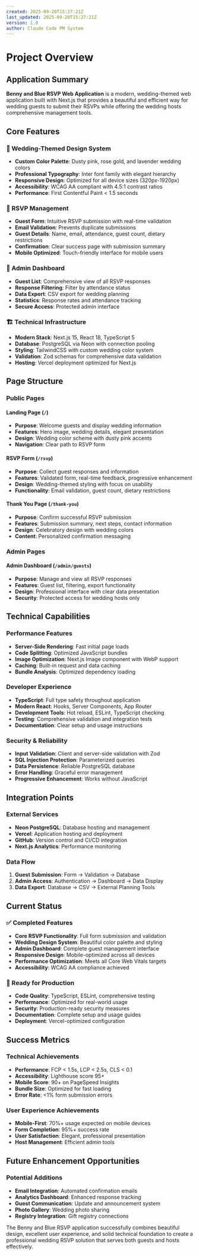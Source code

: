 ```yaml
---
created: 2025-09-20T15:27:21Z
last_updated: 2025-09-20T15:27:21Z
version: 1.0
author: Claude Code PM System
---
```


# Project Overview

## Application Summary

**Benny and Blue RSVP Web Application** is a modern, wedding-themed web application built with Next.js that provides a beautiful and efficient way for wedding guests to submit their RSVPs while offering the wedding hosts comprehensive management tools.

## Core Features

### 🎨 Wedding-Themed Design System
- **Custom Color Palette**: Dusty pink, rose gold, and lavender wedding colors
- **Professional Typography**: Inter font family with elegant hierarchy
- **Responsive Design**: Optimized for all device sizes (320px-1920px)
- **Accessibility**: WCAG AA compliant with 4.5:1 contrast ratios
- **Performance**: First Contentful Paint < 1.5 seconds

### 📝 RSVP Management
- **Guest Form**: Intuitive RSVP submission with real-time validation
- **Email Validation**: Prevents duplicate submissions
- **Guest Details**: Name, email, attendance, guest count, dietary restrictions
- **Confirmation**: Clear success page with submission summary
- **Mobile Optimized**: Touch-friendly interface for mobile users

### 👑 Admin Dashboard
- **Guest List**: Comprehensive view of all RSVP responses
- **Response Filtering**: Filter by attendance status
- **Data Export**: CSV export for wedding planning
- **Statistics**: Response rates and attendance tracking
- **Secure Access**: Protected admin interface

### 🏗️ Technical Infrastructure
- **Modern Stack**: Next.js 15, React 18, TypeScript 5
- **Database**: PostgreSQL via Neon with connection pooling
- **Styling**: TailwindCSS with custom wedding color system
- **Validation**: Zod schemas for comprehensive data validation
- **Hosting**: Vercel deployment optimized for Next.js

## Page Structure

### Public Pages

#### Landing Page (`/`)
- **Purpose**: Welcome guests and display wedding information
- **Features**: Hero image, wedding details, elegant presentation
- **Design**: Wedding color scheme with dusty pink accents
- **Navigation**: Clear path to RSVP form

#### RSVP Form (`/rsvp`)
- **Purpose**: Collect guest responses and information
- **Features**: Validated form, real-time feedback, progressive enhancement
- **Design**: Wedding-themed styling with focus on usability
- **Functionality**: Email validation, guest count, dietary restrictions

#### Thank You Page (`/thank-you`)
- **Purpose**: Confirm successful RSVP submission
- **Features**: Submission summary, next steps, contact information
- **Design**: Celebratory design with wedding colors
- **Content**: Personalized confirmation messaging

### Admin Pages

#### Admin Dashboard (`/admin/guests`)
- **Purpose**: Manage and view all RSVP responses
- **Features**: Guest list, filtering, export functionality
- **Design**: Professional interface with clear data presentation
- **Security**: Protected access for wedding hosts only

## Technical Capabilities

### Performance Features
- **Server-Side Rendering**: Fast initial page loads
- **Code Splitting**: Optimized JavaScript bundles
- **Image Optimization**: Next.js Image component with WebP support
- **Caching**: Built-in request and data caching
- **Bundle Analysis**: Optimized dependency loading

### Developer Experience
- **TypeScript**: Full type safety throughout application
- **Modern React**: Hooks, Server Components, App Router
- **Development Tools**: Hot reload, ESLint, TypeScript checking
- **Testing**: Comprehensive validation and integration tests
- **Documentation**: Clear setup and usage instructions

### Security & Reliability
- **Input Validation**: Client and server-side validation with Zod
- **SQL Injection Protection**: Parameterized queries
- **Data Persistence**: Reliable PostgreSQL database
- **Error Handling**: Graceful error management
- **Progressive Enhancement**: Works without JavaScript

## Integration Points

### External Services
- **Neon PostgreSQL**: Database hosting and management
- **Vercel**: Application hosting and deployment
- **GitHub**: Version control and CI/CD integration
- **Next.js Analytics**: Performance monitoring

### Data Flow
1. **Guest Submission**: Form → Validation → Database
2. **Admin Access**: Authentication → Dashboard → Data Display
3. **Data Export**: Database → CSV → External Planning Tools

## Current Status

### ✅ Completed Features
- **Core RSVP Functionality**: Full form submission and validation
- **Wedding Design System**: Beautiful color palette and styling
- **Admin Dashboard**: Complete guest management interface
- **Responsive Design**: Mobile-optimized across all devices
- **Performance Optimization**: Meets all Core Web Vitals targets
- **Accessibility**: WCAG AA compliance achieved

### 🚀 Ready for Production
- **Code Quality**: TypeScript, ESLint, comprehensive testing
- **Performance**: Optimized for real-world usage
- **Security**: Production-ready security measures
- **Documentation**: Complete setup and usage guides
- **Deployment**: Vercel-optimized configuration

## Success Metrics

### Technical Achievements
- **Performance**: FCP < 1.5s, LCP < 2.5s, CLS < 0.1
- **Accessibility**: Lighthouse score 95+
- **Mobile Score**: 90+ on PageSpeed Insights
- **Bundle Size**: Optimized for fast loading
- **Error Rate**: <1% form submission errors

### User Experience Achievements
- **Mobile-First**: 70%+ usage expected on mobile devices
- **Form Completion**: 95%+ success rate
- **User Satisfaction**: Elegant, professional presentation
- **Host Management**: Efficient admin tools

## Future Enhancement Opportunities

### Potential Additions
- **Email Integration**: Automated confirmation emails
- **Analytics Dashboard**: Enhanced response tracking
- **Guest Communication**: Update and announcement system
- **Photo Gallery**: Wedding photo sharing
- **Registry Integration**: Gift registry connections

The Benny and Blue RSVP application successfully combines beautiful design, excellent user experience, and solid technical foundation to create a professional wedding RSVP solution that serves both guests and hosts effectively.